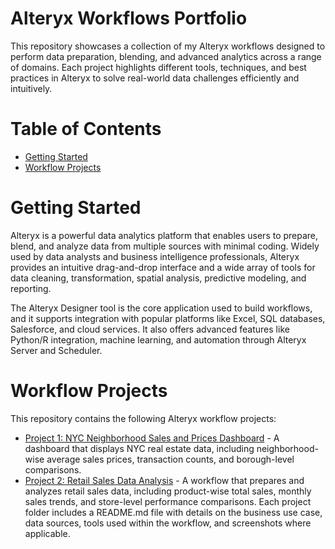 # Alteryx Workflows Portfolio
This repository showcases a collection of my Alteryx workflows designed to perform data preparation, blending, and advanced analytics across a range of domains. Each project highlights different tools, techniques, and best practices in Alteryx to solve real-world data challenges efficiently and intuitively.

# Table of Contents
- [Getting Started](#getting-started)
- [Workflow Projects](#workflow-projects)

# Getting Started
Alteryx is a powerful data analytics platform that enables users to prepare, blend, and analyze data from multiple sources with minimal coding. Widely used by data analysts and business intelligence professionals, Alteryx provides an intuitive drag-and-drop interface and a wide array of tools for data cleaning, transformation, spatial analysis, predictive modeling, and reporting.

The Alteryx Designer tool is the core application used to build workflows, and it supports integration with popular platforms like Excel, SQL databases, Salesforce, and cloud services. It also offers advanced features like Python/R integration, machine learning, and automation through Alteryx Server and Scheduler.

# Workflow Projects
This repository contains the following Alteryx workflow projects:
- [Project 1: NYC Neighborhood Sales and Prices Dashboard](https://github.com/Busted546/Alteryx_Workflows/tree/main/Project%201%3A%20NYC%20Neighborhood%20Sales%20and%20Prices%20Dashboard) - A dashboard that displays NYC real estate data, including neighborhood-wise average sales prices, transaction counts, and borough-level comparisons.
- [Project 2: Retail Sales Data Analysis](https://github.com/Busted546/Alteryx_Workflows/tree/main/Project%202%3A%20%20Retail%20Sales%20Data%20Analysis) - A workflow that prepares and analyzes retail sales data, including product-wise total sales, monthly sales trends, and store-level performance comparisons.
Each project folder includes a README.md file with details on the business use case, data sources, tools used within the workflow, and screenshots where applicable.


